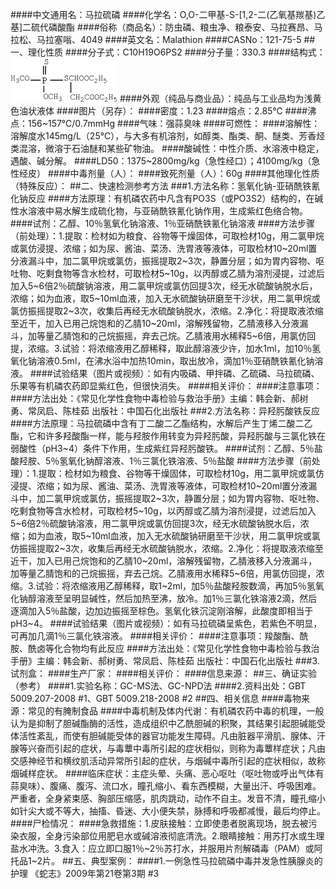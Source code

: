 ####中文通用名：马拉硫磷
####化学名：O,O-二甲基-S-[1,2-二(乙氧基羰基)乙基]二硫代磷酸酯
####俗称（商品名）：防虫磷、粮虫净、粮泰安、马拉赛昂、马拉松、马拉塞嗡、4049
####英文名：Malathion
####CASNo：121-75-5
##一、理化性质
####分子式：C10H19O6PS2
####分子量：330.3
####结构式：![结构式](./assets/duwu/马拉硫磷/@0结构式.gif)
####外观（纯品与商业品）：纯品与工业品均为浅黄色油状液体
####图片（另存）：
####密度：1.23
####熔点：2.85℃
####沸点：156~157℃/0.7mmHg
####气味：强蒜臭味
####可燃性：
####溶解性：溶解度水145mg/L（25℃），与大多有机溶剂，如醇类、酯类、酮、醚类、芳香烃类混溶，微溶于石油醚和某些矿物油。
####酸碱性：中性介质、水溶液中稳定，遇酸、碱分解。
####LD50：1375~2800mg/kg（急性经口）；4100mg/kg（急性经皮）
####中毒剂量（人）：
####致死剂量（人）：60g
####其他理化性质（特殊反应）：
##二、快速检测参考方法
###1.方法名称：氢氧化钠-亚硝酰铁氰化钠反应
####方法原理：有机磷农药中凡含有PO3S（或PO3S2）结构的，在碱性水溶液中易水解生成硫化物，与亚硝酰铁氰化钠作用，生成紫红色络合物。
####试剂：乙醇、10％氢氧化钠溶液、1％亚硝酰铁氰化钠溶液
####方法步骤（前处理）：1.提取：检材如为粮食、谷物等干燥固体，可取检材10g，用二氯甲烷或氯仿浸提、浓缩；如为尿、酱油、菜汤、洗胃液等液体，可取检材10~20ml置分液漏斗中，加二氯甲烷或氯仿，振摇提取2~3次，静置分层；如为胃内容物、呕吐物、吃剩食物等含水检材，可取检材5~10g，以丙醇或乙腈为溶剂浸提，过滤后加入5~6倍2％硫酸钠溶液，用二氯甲烷或氯仿回提3次，经无水硫酸钠脱水后，浓缩；如为血液，取5~10ml血液，加入无水硫酸钠研磨至干沙状，用二氯甲烷或氯仿振摇提取2~3次，收集后再经无水硫酸钠脱水，浓缩。2.净化：将提取液浓缩至近干，加入已用己烷饱和的乙腈10~20ml，溶解残留物，乙腈液移入分液漏斗，加等量乙腈饱和的己烷振摇，弃去己烷。乙腈液用水稀释5~6倍，用氯仿回提，浓缩。3.试验：将浓缩液用乙醇稀释，取此醇溶液少许，加水1ml，加10％氢氧化钠溶液0.5ml，在沸水浴中加热10min，取出放冷，滴加1％亚硝酰铁氰化钠溶液。
####试验结果（图片或视频）：如有内吸磷、甲拌磷、乙硫磷、马拉硫磷、乐果等有机磷农药即显紫红色，但很快消失。
####相关评价：
####注意事项：
####方法出处：《常见化学性食物中毒检验与救治手册》主编：韩会新、郝树勇、常凤启、陈桂茹 出版社：中国石化出版社
###2.方法名称：异羟肟酸铁反应
####方法原理：马拉硫磷中含有丁二酸二乙酯结构，水解后产生丁烯二酸二乙酯，它和许多羟酸酯一样，能与羟胺作用转变为异羟肟酸，异羟肟酸与三氯化铁在弱酸性（pH3~4）条件下作用，生成紫红异羟肟酸铁。
####试剂：乙醇、5％盐酸羟胺、5％氢氧化钠醇溶液、1％三氯化铁溶液、5％盐酸
####方法步骤（前处理）：1.提取：检材如为粮食、谷物等干燥固体，可取检材10g，用二氯甲烷或氯仿浸提、浓缩；如为尿、酱油、菜汤、洗胃液等液体，可取检材10~20ml置分液漏斗中，加二氯甲烷或氯仿，振摇提取2~3次，静置分层；如为胃内容物、呕吐物、吃剩食物等含水检材，可取检材5~10g，以丙醇或乙腈为溶剂浸提，过滤后加入5~6倍2％硫酸钠溶液，用二氯甲烷或氯仿回提3次，经无水硫酸钠脱水后，浓缩；如为血液，取5~10ml血液，加入无水硫酸钠研磨至干沙状，用二氯甲烷或氯仿振摇提取2~3次，收集后再经无水硫酸钠脱水，浓缩。2.净化：将提取液浓缩至近干，加入已用己烷饱和的乙腈10~20ml，溶解残留物，乙腈液移入分液漏斗，加等量乙腈饱和的己烷振摇，弃去己烷。乙腈液用水稀释5~6倍，用氯仿回提，浓缩。3.试验：将浓缩液用乙醇稀释，取1~2ml，加5％盐酸羟胺数滴，再加5％氢氧化钠醇溶液至呈明显碱性，然后加热至沸，放冷。加1％三氯化铁溶液2滴，然后逐滴加入5％盐酸，边加边振摇至棕色。氢氧化铁沉淀刚溶解，此酸度即相当于pH3~4。
####试验结果（图片或视频）：如有马拉硫磷呈紫色，若紫色不明显，可再加几滴1％三氯化铁溶液。
####相关评价：
####注意事项：羧酸酯、酰胺、酰卤等化合物均有此反应
####方法出处：《常见化学性食物中毒检验与救治手册》主编：韩会新、郝树勇、常凤启、陈桂茹 出版社：中国石化出版社
###3.试剂盒：
####生产厂家：
####相关评价：
####信息来源：
##三、确证实验（参考）
####1.实验名称：GC-MS法、GC-NPD法
####2.资料出处：GBT 5009.207-2008 #1、GBT 5009.218-2008 #2
##四、相关信息
####毒物来源：常见的有腌制食品
####中毒机制及体内代谢：有机磷农药中毒的机理，一般认为是抑制了胆碱酯酶的活性，造成组织中乙酰胆碱的积聚，其结果引起胆碱能受体活性紊乱，而使有胆碱能受体的器官功能发生障碍。凡由脏器平滑肌、腺体、汗腺等兴奋而引起的症状，与毒蕈中毒所引起的症状相似，则称为毒蕈样症状；凡由交感神经节和横纹肌活动异常所引起的症状，与烟碱中毒所引起的症状相似，故称烟碱样症状。
####临床症状：主症头晕、头痛、恶心呕吐（呕吐物或呼出气体有蒜臭味）、腹痛、腹泻、流口水，瞳孔缩小、看东西模糊，大量出汗、呼吸困难。严重者，全身紧束感、胸部压缩感，肌肉跳动，动作不自主。发音不清，瞳孔缩小如针尖大或不等大，抽搐、昏迷、大小便失禁，脉搏和呼吸都减慢，最后均停止。
####尸检情况：
####急救措施：1.皮肤接触：立即使患者脱离现场，脱去被污染衣服，全身污染部位用肥皂水或碱溶液彻底清洗。2.眼睛接触：用苏打水或生理盐水冲洗。3.食入：应立即口服1％~2％苏打水，并服用片剂解磷毒（PAM）或阿托品1~2片。
##五、典型案例：
####1.一例急性马拉硫磷中毒并发急性胰腺炎的护理 《蛇志》2009年第21卷第3期 #3
